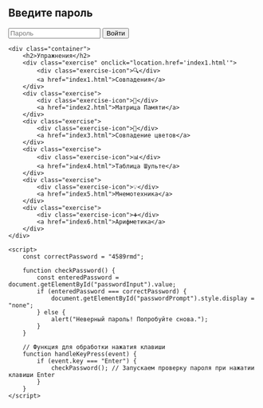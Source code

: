 <!DOCTYPE html>
<html lang="ru">

<head>
    <meta charset="UTF-8">
    <meta name="viewport" content="width=device-width, initial-scale=1.0">
    <title>Упражнения</title>
    <link rel="stylesheet" href="main.css">
</head>

<body>
    <div id="passwordPrompt">
        <div id="passwordBox">
            <h2>Введите пароль</h2>
            <input type="password" id="passwordInput" placeholder="Пароль" onkeypress="handleKeyPress(event)">
            <button id="submitBtn" onclick="checkPassword()">Войти</button>
        </div>
    </div>

    <div class="container">
        <h2>Упражнения</h2>
        <div class="exercise" onclick="location.href='index1.html'">
            <div class="exercise-icon">🔍</div>
            <a href="index1.html">Совпадения</a>
        </div>
        <div class="exercise">
            <div class="exercise-icon">🧠</div>
            <a href="index2.html">Матрица Памяти</a>
        </div>
        <div class="exercise">
            <div class="exercise-icon">🎨</div>
            <a href="index3.html">Совпадение цветов</a>
        </div>
        <div class="exercise">
            <div class="exercise-icon">📊</div>
            <a href="index4.html">Таблица Шульте</a>
        </div>
        <div class="exercise">
            <div class="exercise-icon">💡</div>
            <a href="index5.html">Мнемотехника</a>
        </div>
        <div class="exercise">
            <div class="exercise-icon">➕</div>
            <a href="index6.html">Арифметика</a>
        </div>
    </div>

    <script>
        const correctPassword = "4589rmd";

        function checkPassword() {
            const enteredPassword = document.getElementById("passwordInput").value;
            if (enteredPassword === correctPassword) {
                document.getElementById("passwordPrompt").style.display = "none";
            } else {
                alert("Неверный пароль! Попробуйте снова.");
            }
        }

        // Функция для обработки нажатия клавиши
        function handleKeyPress(event) {
            if (event.key === "Enter") {
                checkPassword(); // Запускаем проверку пароля при нажатии клавиши Enter
            }
        }
    </script>
</body>

</html>
